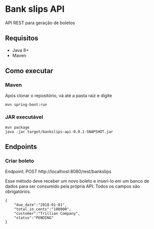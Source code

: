 # Bank slips API

API REST para geração de boletos

## Requisitos

- Java 8+
- Maven

## Como executar

### Maven
Após clonar o repositório, vá até a pasta raiz e digite
```
mvn spring-boot:run
```

### JAR executável
```
mvn package
java -jar target/bankslips-api-0.0.1-SNAPSHOT.jar
```

## Endpoints

### Criar boleto

Endpoint:​ POST http://localhost:8080/rest/bankslips

Esse método deve receber um novo boleto e inseri-lo em um banco de dados para
ser consumido pela própria API. Todos os campos são obrigatórios.

```
{
	"due_date":"2018-01-01",
	"total_in_cents":"100000",
	"customer":"Trillian Company",
	"status":"PENDING"
}
```